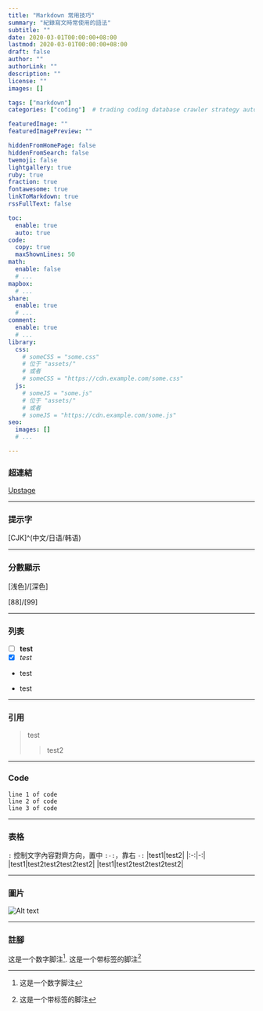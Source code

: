 ```yaml
---
title: "Markdown 常用技巧"
summary: "紀錄寫文時常使用的語法"
subtitle: ""
date: 2020-03-01T00:00:00+08:00
lastmod: 2020-03-01T00:00:00+08:00
draft: false
author: ""
authorLink: ""
description: ""
license: ""
images: []

tags: ["markdown"]
categories: ["coding"]  # trading coding database crawler strategy autotrading

featuredImage: ""
featuredImagePreview: ""

hiddenFromHomePage: false
hiddenFromSearch: false
twemoji: false
lightgallery: true
ruby: true
fraction: true
fontawesome: true
linkToMarkdown: true
rssFullText: false

toc:
  enable: true
  auto: true
code:
  copy: true
  maxShownLines: 50
math:
  enable: false
  # ...
mapbox:
  # ...
share:
  enable: true
  # ...
comment:
  enable: true
  # ...
library:
  css:
    # someCSS = "some.css"
    # 位于 "assets/"
    # 或者
    # someCSS = "https://cdn.example.com/some.css"
  js:
    # someJS = "some.js"
    # 位于 "assets/"
    # 或者
    # someJS = "https://cdn.example.com/some.js"
seo:
  images: []
  # ...

---
```

### 超連結
[Upstage](https://github.com/upstage/ "Visit Upstage!")

---
### 提示字
[CJK]^(中文/日语/韩语)

---
### 分數顯示
[浅色]/[深色]

[88]/[99]

---
### 列表
- [ ] **test**
- [x] *test*
* test
- test

---
### 引用
> test
>> test2

---
### Code
    line 1 of code
    line 2 of code
    line 3 of code

---
### 表格
`:` 控制文字內容對齊方向，置中 `:-:`，靠右 `-:`
|test1|test2|
|:-:|-:|
|test1|test2test2test2test2|
|test1|test2test2test2test2|

---
### 圖片
![Alt text](https://octodex.github.com/images/stormtroopocat.jpg "The Stormtroopocat")

---
### 註腳
这是一个数字脚注[^1].
这是一个带标签的脚注[^label]

[^1]: 这是一个数字脚注
[^label]: 这是一个带标签的脚注
